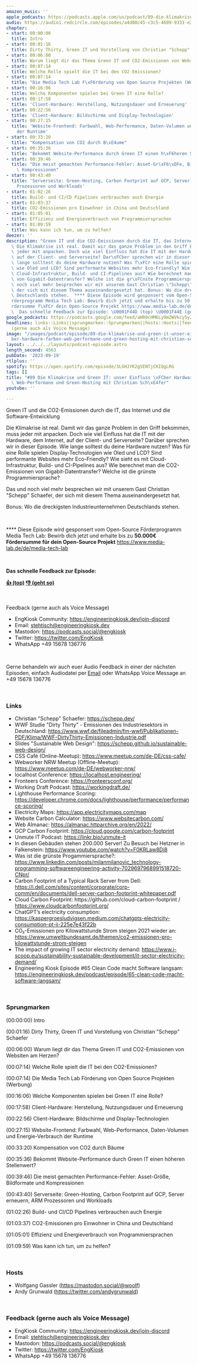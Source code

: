 ```yaml
---
amazon_music: ''
apple_podcasts: https://podcasts.apple.com/us/podcast/89-die-klimakrise-und-green-it-unser-einfluss-%C3%BCber/id1603082924?i=1000628360112&uo=4
audio: https://audio1.redcircle.com/episodes/a4d80c45-c3c5-4609-9331-e20e84e73a03/stream.mp3
chapter:
- start: 00:00:00
  title: Intro
- start: 00:01:16
  title: Dirty Thirty, Green IT und Vorstellung von Christian "Schepp" Schaefer
- start: 00:06:00
  title: Warum liegt dir das Thema Green IT und CO2-Emissionen von Websiten am Herzen?
- start: 00:07:14
  title: Welche Rolle spielt die IT bei den CO2-Emissionen?
- start: 00:07:14
  title: "Die Media Tech Lab F\xF6rderung von Open Source Projekten (Werbung)"
- start: 00:16:06
  title: Welche Komponenten spielen bei Green IT eine Rolle?
- start: 00:17:58
  title: 'Client-Hardware: Herstellung, Nutzungsdauer und Erneuerung'
- start: 00:22:56
  title: 'Client-Hardware: Bildschirme und Display-Technologien'
- start: 00:27:15
  title: 'Website-Frontend: Farbwahl, Web-Performance, Daten-Volumen und Energie-Verbrauch
    der Runtime'
- start: 00:33:20
  title: "Kompensation von CO2 durch B\xE4ume"
- start: 00:35:36
  title: "Bekommt Website-Performance durch Green IT einen h\xF6heren Stellenwert?"
- start: 00:39:46
  title: "Die meist gemachten Performance-Fehler: Asset-Gr\xF6\xDFe, Bildformate und\
    \ Kompressionen"
- start: 00:43:40
  title: 'Serverseite: Green-Hosting, Carbon Footprint auf GCP, Server erneuern, ARM
    Prozessoren und Workloads'
- start: 01:02:26
  title: Build- und CI/CD Pipelines verbrauchen auch Energie
- start: 01:03:37
  title: CO2-Emissionen pro Einwohner in China und Deutschland
- start: 01:05:01
  title: Effizienz und Energieverbrauch von Programmiersprachen
- start: 01:09:59
  title: Was kann ich tun, um zu helfen?
deezer: ''
description: "Green IT und die CO2-Emissionen durch die IT, das Internet und die Software-Entwicklung\
  \ Die Klimakrise ist real. Damit wir das ganze Problem in den Griff bekommen, muss\
  \ jeder mit anpacken. Doch wie viel Einfluss hat die IT mit der Hardware, dem Internet,\
  \ auf der Client- und Serverseite? Dar\xFCber sprechen wir in dieser Episode. Wie\
  \ lange solltest du deine Hardware nutzen? Was f\xFCr eine Rolle spielen Display-Technologien\
  \ wie Oled und LCD? Sind performante Websites mehr Eco-Friendly? Wie sieht es mit\
  \ Cloud-Infrastruktur, Build- und CI-Pipelines aus? Wie berechnet man die CO2-Emissionen\
  \ von Gigabit-Datentransfer? Welche ist die gr\xFCnste Programmiersprache? Das und\
  \ noch viel mehr besprechen wir mit unserem Gast Christian \"Schepp\" Schaefer,\
  \ der sich mit diesem Thema auseinandergesetzt hat. Bonus: Wo die dreckigsten Industrieunternehmen\
  \ Deutschlands stehen.  **** Diese Episode wird gesponsert vom Open-Source F\xF6\
  rderprogramm Media Tech Lab: Bewirb dich jetzt und erhalte bis zu 50.000\u20AC F\xF6\
  rdersumme f\xFCr dein Open-Source Projekt https://www.media-lab.de/de/media-tech-lab\
  \  Das schnelle Feedback zur Episode: \U0001F44D (top) \U0001F44E (geht so)"
google_podcasts: https://podcasts.google.com/feed/aHR0cHM6Ly9mZWVkcy5yZWRjaXJjbGUuY29tLzBlY2ZkZmQ3LWZkYTEtNGMzZC05NTE1LTQ3NjcyN2Y5ZGY1ZQ/episode/NjY0Zjk3OTUtOTlkYS00YTExLThmMDYtZjhiZTg2NDc3MjBk?sa=X&ved=2ahUKEwi6mLfO5rWBAxV4DWIAHbuCA8IQkfYCegQIARAF
headlines: links::Links||sprungmarken::Sprungmarken||hosts::Hosts||feedback-gerne-auch-als-voice-message::Feedback
  (gerne auch als Voice Message)
image: "/images/podcast/episode/89-die-klimakrise-und-green-it-unser-einfluss-\xFC\
  ber-hardware-farben-web-performane-und-green-hosting-mit-christian-sch\xE4fer.jpg"
layout: ../../../layouts/podcast-episode.astro
length_second: 4563
pubDate: '2023-09-19'
rtlplus: ''
spotify: https://open.spotify.com/episode/3LGHJYK2g5ENTjCKIQgLRG
tags: []
title: "#89 Die Klimakrise und Green IT: unser Einfluss \xFCber Hardware, Farben,\
  \ Web-Performane und Green-Hosting mit Christian Sch\xE4fer"
youtube: ''

---
```

<p>Green IT und die CO2-Emissionen durch die IT, das Internet und die Software-Entwicklung</p><p>Die Klimakrise ist real. Damit wir das ganze Problem in den Griff bekommen, muss jeder mit anpacken. Doch wie viel Einfluss hat die IT mit der Hardware, dem Internet, auf der Client- und Serverseite? Darüber sprechen wir in dieser Episode. Wie lange solltest du deine Hardware nutzen? Was für eine Rolle spielen Display-Technologien wie Oled und LCD? Sind performante Websites mehr Eco-Friendly? Wie sieht es mit Cloud-Infrastruktur, Build- und CI-Pipelines aus? Wie berechnet man die CO2-Emissionen von Gigabit-Datentransfer? Welche ist die grünste Programmiersprache?</p><p>Das und noch viel mehr besprechen wir mit unserem Gast Christian &#34;Schepp&#34; Schaefer, der sich mit diesem Thema auseinandergesetzt hat.</p><p>Bonus: Wo die dreckigsten Industrieunternehmen Deutschlands stehen.</p><p><br></p><p>**** Diese Episode wird gesponsert vom Open-Source Förderprogramm Media Tech Lab: Bewirb dich jetzt und erhalte bis zu <strong>50.000€ Fördersumme für dein Open-Source Projekt</strong> <a href="https://www.media-lab.de/de/media-tech-lab" rel="nofollow">https://www.media-lab.de/de/media-tech-lab</a></p><p><br></p><p><strong>Das schnelle Feedback zur Episode:</strong></p><p><a href="https://api.openpodcast.dev/feedback/89/upvote" rel="nofollow"><strong>👍 (top)</strong></a><strong> </strong><a href="https://api.openpodcast.dev/feedback/89/downvote" rel="nofollow"><strong>👎 (geht so)</strong></a></p><p><br></p><p>Feedback (gerne auch als Voice Message)</p><ul><li>EngKiosk Community: <a href="https://engineeringkiosk.dev/join-discord">https://engineeringkiosk.dev/join-discord</a> </li><li>Email: <a href="mailto:stehtisch@engineeringkiosk.dev" rel="nofollow">stehtisch@engineeringkiosk.dev</a></li><li>Mastodon: <a href="https://podcasts.social/@engkiosk" rel="nofollow">https://podcasts.social/@engkiosk</a></li><li>Twitter: <a href="https://twitter.com/EngKiosk" rel="nofollow">https://twitter.com/EngKiosk</a></li><li>WhatsApp +49 15678 136776</li></ul><p><br></p><p>Gerne behandeln wir auch euer Audio Feedback in einer der nächsten Episoden, einfach Audiodatei per <a href="https://engineeringkiosk.dev/kontakt/">Email</a> oder WhatsApp Voice Message an +49 15678 136776</p><p><br></p><h3 id="links">Links</h3><ul><li>Christian &#34;Schepp&#34; Schaefer: <a href="https://schepp.dev/" rel="nofollow">https://schepp.dev/</a></li><li>WWF Studie &#34;Dirty Thirty&#34; - Emissionen des Industriesektors in Deutschland: <a href="https://www.wwf.de/fileadmin/fm-wwf/Publikationen-PDF/Klima/WWF-DirtyThirty-Emissionen-Industrie.pdf" rel="nofollow">https://www.wwf.de/fileadmin/fm-wwf/Publikationen-PDF/Klima/WWF-DirtyThirty-Emissionen-Industrie.pdf</a></li><li>Slides &#34;Sustainable Web Design&#34;: <a href="https://schepp.github.io/sustainable-web-design/" rel="nofollow">https://schepp.github.io/sustainable-web-design/</a></li><li>CSS Café (Online-Meetup): <a href="https://www.meetup.com/de-DE/css-cafe/" rel="nofollow">https://www.meetup.com/de-DE/css-cafe/</a></li><li>Webworker NRW Meetup (Offline-Meetup): <a href="https://www.meetup.com/de-DE/webworker-nrw/" rel="nofollow">https://www.meetup.com/de-DE/webworker-nrw/</a></li><li>localhost Conference: <a href="https://localhost.engineering/" rel="nofollow">https://localhost.engineering/</a></li><li>Fronteers Conference: <a href="https://fronteersconf.org/" rel="nofollow">https://fronteersconf.org/</a></li><li>Working Draft Podcast: <a href="https://workingdraft.de/" rel="nofollow">https://workingdraft.de/</a></li><li>Lighthouse Performance Scoring: <a href="https://developer.chrome.com/docs/lighthouse/performance/performance-scoring/" rel="nofollow">https://developer.chrome.com/docs/lighthouse/performance/performance-scoring/</a></li><li>Electricity Maps: <a href="https://app.electricitymaps.com/map" rel="nofollow">https://app.electricitymaps.com/map</a></li><li>Website Carbon Calculator: <a href="https://www.websitecarbon.com/" rel="nofollow">https://www.websitecarbon.com/</a></li><li>Web Almanac: <a href="https://almanac.httparchive.org/en/2022/" rel="nofollow">https://almanac.httparchive.org/en/2022/</a></li><li>GCP Carbon Footprint: <a href="https://cloud.google.com/carbon-footprint" rel="nofollow">https://cloud.google.com/carbon-footprint</a></li><li>Unmute IT Podcast: <a href="https://linkr.bio/unmute-it" rel="nofollow">https://linkr.bio/unmute-it</a></li><li>In diesen Gebäuden stehen 200.000 Server! Zu Besuch bei Hetzner in Falkenstein: <a href="https://www.youtube.com/watch?v=F0KRLaw8Di8" rel="nofollow">https://www.youtube.com/watch?v=F0KRLaw8Di8</a></li><li>Was ist die grünste Progammiersprache?: <a href="https://www.linkedin.com/posts/milanmilanovic_technology-programming-softwareengineering-activity-7029697968991518720-CNpr/" rel="nofollow">https://www.linkedin.com/posts/milanmilanovic_technology-programming-softwareengineering-activity-7029697968991518720-CNpr/</a></li><li>Carbon Footprint of a Typical Rack Server from Dell: <a href="https://i.dell.com/sites/content/corporate/corp-comm/en/documents/dell-server-carbon-footprint-whitepaper.pdf" rel="nofollow">https://i.dell.com/sites/content/corporate/corp-comm/en/documents/dell-server-carbon-footprint-whitepaper.pdf</a></li><li>Cloud Carbon Footprint: https://github.com/cloud-carbon-footprint / <a href="https://www.cloudcarbonfootprint.org/" rel="nofollow">https://www.cloudcarbonfootprint.org/</a></li><li>ChatGPT’s electricity consumption: <a href="https://kaspergroesludvigsen.medium.com/chatgpts-electricity-consumption-pt-ii-225e7e43f22b" rel="nofollow">https://kaspergroesludvigsen.medium.com/chatgpts-electricity-consumption-pt-ii-225e7e43f22b</a></li><li>CO₂-Emissionen pro Kilowattstunde Strom steigen 2021 wieder an: <a href="https://www.umweltbundesamt.de/themen/co2-emissionen-pro-kilowattstunde-strom-steigen" rel="nofollow">https://www.umweltbundesamt.de/themen/co2-emissionen-pro-kilowattstunde-strom-steigen</a></li><li>The impact of growing IT sector electricity demand: <a href="https://www.i-scoop.eu/sustainability-sustainable-development/it-sector-electricity-demand/" rel="nofollow">https://www.i-scoop.eu/sustainability-sustainable-development/it-sector-electricity-demand/</a></li><li>Engineering Kiosk Episode #65 Clean Code macht Software langsam: <a href="https://engineeringkiosk.dev/podcast/episode/65-clean-code-macht-software-langsam/">https://engineeringkiosk.dev/podcast/episode/65-clean-code-macht-software-langsam/</a></li></ul><p><br></p><h3 id="sprungmarken">Sprungmarken</h3><p>(00:00:00) Intro</p><p>(00:01:16) Dirty Thirty, Green IT und Vorstellung von Christian &#34;Schepp&#34; Schaefer</p><p>(00:06:00) Warum liegt dir das Thema Green IT und CO2-Emissionen von Websiten am Herzen?</p><p>(00:07:14) Welche Rolle spielt die IT bei den CO2-Emissionen?</p><p>(00:07:14) Die Media Tech Lab Förderung von Open Source Projekten (Werbung)</p><p>(00:16:06) Welche Komponenten spielen bei Green IT eine Rolle?</p><p>(00:17:58) Client-Hardware: Herstellung, Nutzungsdauer und Erneuerung</p><p>(00:22:56) Client-Hardware: Bildschirme und Display-Technologien</p><p>(00:27:15) Website-Frontend: Farbwahl, Web-Performance, Daten-Volumen und Energie-Verbrauch der Runtime</p><p>(00:33:20) Kompensation von CO2 durch Bäume</p><p>(00:35:36) Bekommt Website-Performance durch Green IT einen höheren Stellenwert?</p><p>(00:39:46) Die meist gemachten Performance-Fehler: Asset-Größe, Bildformate und Kompressionen</p><p>(00:43:40) Serverseite: Green-Hosting, Carbon Footprint auf GCP, Server erneuern, ARM Prozessoren und Workloads</p><p>(01:02:26) Build- und CI/CD Pipelines verbrauchen auch Energie</p><p>(01:03:37) CO2-Emissionen pro Einwohner in China und Deutschland</p><p>(01:05:01) Effizienz und Energieverbrauch von Programmiersprachen</p><p>(01:09:59) Was kann ich tun, um zu helfen?</p><p><br></p><h3 id="hosts">Hosts</h3><ul><li>Wolfgang Gassler (<a href="https://mastodon.social/@woolf" rel="nofollow">https://mastodon.social/@woolf</a>)</li><li>Andy Grunwald (<a href="https://twitter.com/andygrunwald" rel="nofollow">https://twitter.com/andygrunwald</a>)</li></ul><p><br></p><h3 id="feedback-gerne-auch-als-voice-message">Feedback (gerne auch als Voice Message)</h3><ul><li>EngKiosk Community: <a href="https://engineeringkiosk.dev/join-discord">https://engineeringkiosk.dev/join-discord</a> </li><li>Email: <a href="mailto:stehtisch@engineeringkiosk.dev" rel="nofollow">stehtisch@engineeringkiosk.dev</a></li><li>Mastodon: <a href="https://podcasts.social/@engkiosk" rel="nofollow">https://podcasts.social/@engkiosk</a></li><li>Twitter: <a href="https://twitter.com/EngKiosk" rel="nofollow">https://twitter.com/EngKiosk</a></li><li>WhatsApp +49 15678 136776</li></ul>